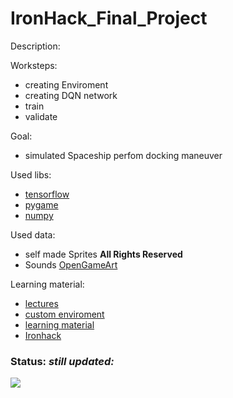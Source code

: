 # IronHack_Final_Project



Description:


Worksteps:
- creating Enviroment 
- creating DQN network
- train
- validate

Goal:

- simulated Spaceship perfom docking maneuver 


Used libs:

- [tensorflow](https://www.tensorflow.org/) 
- [pygame](https://www.pygame.org/news)
- [numpy](https://numpy.org/)


Used data:
- self made Sprites **All Rights Reserved**
- Sounds [OpenGameArt](https://opengameart.org/)

Learning material:
- [lectures](https://www.oreilly.com/library/view/hands-on-machine-learning/9781492032632/)
- [custom enviroment](https://www.novatec-gmbh.de/en/blog/creating-a-gym-environment/)
- [learning material](https://towardsdatascience.com/ultimate-guide-for-reinforced-learning-part-1-creating-a-game-956f1f2b0a91)
- [Ironhack](https://www.ironhack.com/en?utm_source=google&utm_medium=cpc&utm_campaign=sb_eur_RMTEU__&utm_content=search-brand&utm_term=ironhack&utm_source=google&utm_medium=cpc&utm_campaign=sb_eur_RMTEU_ENRMTBER_&utm_content=search-brand&gclid=CjwKCAiA78aNBhAlEiwA7B76p6KdDP1ZdvBtzMhwM8e29b_19W-P3--UhMTFPivNYrRg7JJmZcip5xoCOygQAvD_BwE)


### Status: ***still updated:***


<image src="Status.png"/>
